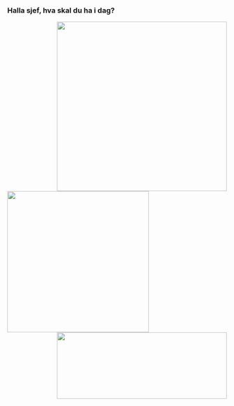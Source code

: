 ### Halla sjef, hva skal du ha i dag?
<!--
**AndersPanders123/AndersPanders123** is a ✨ _special_ ✨ repository because its `README.md` (this file) appears on your GitHub profile.

Here are some ideas to get you started:

- 🔭 I’m currently working on ...
- 🌱 I’m currently learning ...
- 👯 I’m looking to collaborate on ...
- 🤔 I’m looking for help with ...
- 💬 Ask me about ...
- 📫 How to reach me: ...
- 😄 Pronouns: ...
- ⚡ Fun fact: ...
-->

<p align="center">
    <a href="https://github.com/anuraghazra/github-readme-stats" title="Go to Source">
        <img width=390 src="github-readme-stats-three-phi-11.vercel.app/api?username=anderspanders123" align="right"/>
    </a>
    <a href="https://github.com/anuraghazra/github-readme-stats">
        <img width=325 src="https://github-readme-stats-three-phi-11.vercel.app/api?username=anderspanders123&show_icons=true&locale=en&theme=transparent&langs_count=20&size_weight=0.5&count_weight=0.5&card_width=325" align="left"/>
</a>
    <a href="https://github.com/denvercoder1/github-readme-streak-stats" title="Go to Source">
        <img width=390 height="153px" src="https://streak-stats.demolab.com/?user=AndersPanders123&theme=transparent" align="right"/>
    </a>
</p>

